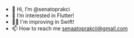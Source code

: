 - 👋 Hi, I’m @senatoprakci
- 👀 I’m interested in Flutter!
- 💅🏻 I'm improving in Swift!
- 📫 How to reach me senaatoprakcii@gmail.com

<!---
senatoprakci/senatoprakci is a ✨ special ✨ repository because its `README.md` (this file) appears on your GitHub profile.
You can click the Preview link to take a look at your changes.
--->
